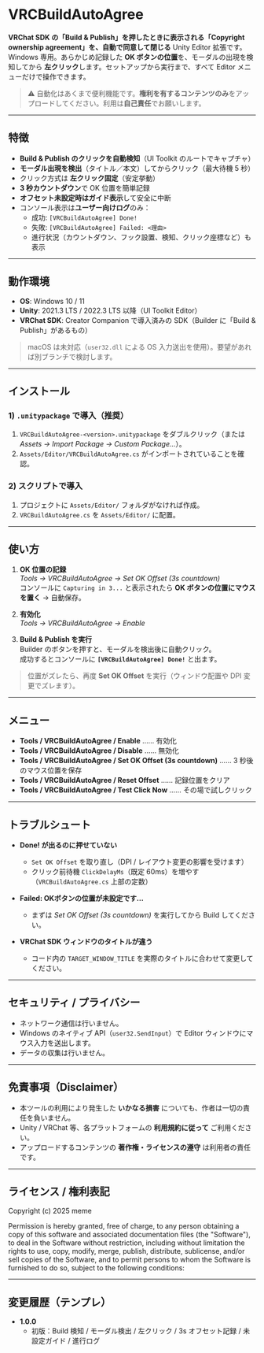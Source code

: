 # VRCBuildAutoAgree

**VRChat SDK の「Build & Publish」を押したときに表示される「Copyright ownership agreement」を、自動で同意して閉じる** Unity Editor 拡張です。  
Windows 専用。あらかじめ記録した **OK ボタンの位置**を、モーダルの出現を検知してから **左クリック**します。セットアップから実行まで、すべて Editor メニューだけで操作できます。

> ⚠️ 自動化はあくまで便利機能です。**権利を有するコンテンツのみ**をアップロードしてください。利用は**自己責任**でお願いします。

---

## 特徴

- **Build & Publish のクリックを自動検知**（UI Toolkit のルートでキャプチャ）
- **モーダル出現を検出**（タイトル／本文）してからクリック（最大待機 5 秒）
- クリック方式は **左クリック固定**（安定挙動）
- **3 秒カウントダウン**で OK 位置を簡単記録
- **オフセット未設定時はガイド表示**して安全に中断
- コンソール表示は**ユーザー向けログ**のみ：
  - 成功: `[VRCBuildAutoAgree] Done!`
  - 失敗: `[VRCBuildAutoAgree] Failed: <理由>`
  - 進行状況（カウントダウン、フック設置、検知、クリック座標など）も表示

---

## 動作環境

- **OS**: Windows 10 / 11  
- **Unity**: 2021.3 LTS / 2022.3 LTS 以降（UI Toolkit Editor）  
- **VRChat SDK**: Creator Companion で導入済みの SDK（Builder に「Build & Publish」があるもの）

> macOS は未対応（`user32.dll` による OS 入力送出を使用）。要望があれば別ブランチで検討します。

---

## インストール

### 1) `.unitypackage` で導入（推奨）
1. `VRCBuildAutoAgree-<version>.unitypackage` をダブルクリック（または _Assets → Import Package → Custom Package…_）。
2. `Assets/Editor/VRCBuildAutoAgree.cs` がインポートされていることを確認。

### 2) スクリプトで導入
1. プロジェクトに `Assets/Editor/` フォルダがなければ作成。
2. `VRCBuildAutoAgree.cs` を `Assets/Editor/` に配置。

---

## 使い方

1. **OK 位置の記録**  
   _Tools → VRCBuildAutoAgree → Set OK Offset (3s countdown)_  
   コンソールに `Capturing in 3...` と表示されたら **OK ボタンの位置にマウスを置く** → 自動保存。

2. **有効化**  
   _Tools → VRCBuildAutoAgree → Enable_

3. **Build & Publish を実行**  
   Builder のボタンを押すと、モーダルを検出後に自動クリック。  
   成功するとコンソールに **`[VRCBuildAutoAgree] Done!`** と出ます。

> 位置がズレたら、再度 **Set OK Offset** を実行（ウィンドウ配置や DPI 変更でズレます）。

---

## メニュー

- **Tools / VRCBuildAutoAgree / Enable** …… 有効化  
- **Tools / VRCBuildAutoAgree / Disable** …… 無効化  
- **Tools / VRCBuildAutoAgree / Set OK Offset (3s countdown)** …… 3 秒後のマウス位置を保存  
- **Tools / VRCBuildAutoAgree / Reset Offset** …… 記録位置をクリア  
- **Tools / VRCBuildAutoAgree / Test Click Now** …… その場で試しクリック

---

## トラブルシュート

- **Done! が出るのに押せていない**  
  - `Set OK Offset` を取り直し（DPI / レイアウト変更の影響を受けます）  
  - クリック前待機 `ClickDelayMs`（既定 60ms）を増やす（`VRCBuildAutoAgree.cs` 上部の定数）

- **Failed: OKボタンの位置が未設定です…**  
  - まずは _Set OK Offset (3s countdown)_ を実行してから Build してください。

- **VRChat SDK ウィンドウのタイトルが違う**  
  - コード内の `TARGET_WINDOW_TITLE` を実際のタイトルに合わせて変更してください。

---

## セキュリティ / プライバシー

- ネットワーク通信は行いません。  
- Windows のネイティブ API（`user32.SendInput`）で Editor ウィンドウにマウス入力を送出します。  
- データの収集は行いません。

---

## 免責事項（Disclaimer）

- 本ツールの利用により発生した **いかなる損害** についても、作者は一切の責任を負いません。  
- Unity / VRChat 等、各プラットフォームの **利用規約に従って** ご利用ください。  
- アップロードするコンテンツの **著作権・ライセンスの遵守** は利用者の責任です。

---

## ライセンス / 権利表記

Copyright (c) 2025 meme 

Permission is hereby granted, free of charge, to any person obtaining a copy of this software and associated documentation files (the "Software"), to deal in the Software without restriction, including without limitation the rights to use, copy, modify, merge, publish, distribute, sublicense, and/or sell copies of the Software, and to permit persons to whom the Software is furnished to do so, subject to the following conditions:

---

## 変更履歴（テンプレ）

- **1.0.0**  
  - 初版：Build 検知 / モーダル検出 / 左クリック / 3s オフセット記録 / 未設定ガイド / 進行ログ

